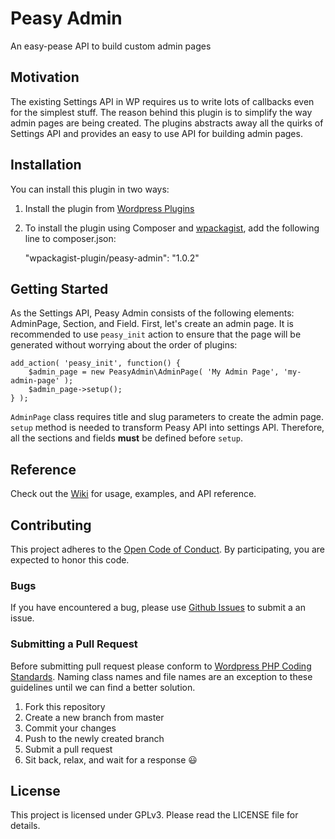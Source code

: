 # Peasy Admin

An easy-pease API to build custom admin pages

## Motivation

The existing Settings API in WP requires us to write lots of callbacks even for the simplest stuff. The reason behind this plugin is to simplify the way admin pages are being created. The plugins abstracts away all the quirks of Settings API and provides an easy to use API for building admin pages.

## Installation

You can install this plugin in two ways:


1. Install the plugin from [Wordpress Plugins](wp-plugin)
2. To install the plugin using Composer and [wpackagist](wpackagist), add the following line to composer.json:

	"wpackagist-plugin/peasy-admin": "1.0.2"


[wp-plugin]: https://wordpress.org/plugins/peasy-admin/
[wpackagist]: https://wpackagist.org/search?q=peasy-admin&type=any&search=

## Getting Started

As the Settings API, Peasy Admin consists of the following elements: AdminPage, Section, and Field. First, let's create an admin page. It is recommended to use `peasy_init` action to ensure that the page will be generated without worrying about the order of plugins:

	add_action( 'peasy_init', function() {
        $admin_page = new PeasyAdmin\AdminPage( 'My Admin Page', 'my-admin-page' );
        $admin_page->setup();
    } );
    
`AdminPage` class requires title and slug parameters to create the admin page. `setup` method is needed to transform Peasy API into settings API. Therefore, all the sections and fields **must** be defined before `setup`.

## Reference

Check out the [Wiki](wiki) for usage, examples, and API reference.

[wiki]: https://github.com/appristas/peasy-admin/wiki

## Contributing

This project adheres to the [Open Code of Conduct][code-of-conduct]. By participating, you are expected to honor this code.

[code-of-conduct]: http://todogroup.org/opencodeofconduct/

### Bugs
If you have encountered a bug, please use [Github Issues][github-issues] to submit a an issue.

[github-issues]: https://github.com/appristas/peasy-admin/issues

### Submitting a Pull Request

Before submitting pull request please conform to [Wordpress PHP Coding Standards][wp-php-coding-standards]. Naming class names and file names are an exception to these guidelines until we can find a better solution.

1. Fork this repository
2. Create a new branch from master
2. Commit your changes
3. Push to the newly created branch
4. Submit a pull request
5. Sit back, relax, and wait for a response :smiley:

[wp-php-coding-standards]: https://make.wordpress.org/core/handbook/best-practices/coding-standards/php/

## License

This project is licensed under GPLv3. Please read the LICENSE file for details.

